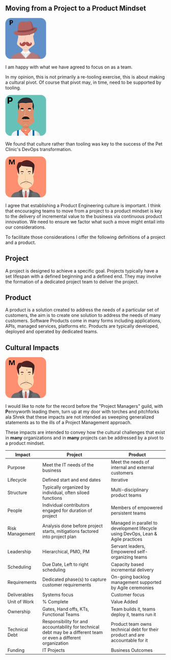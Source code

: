 ## Moving from a Project to a Product Mindset

![](assets/pennyworth.png)

I am happy with what we have agreed to focus on as a team.

In my opinion, this is not primarily a re-tooling exercise, this is about making a cultural pivot. Of course that pivot may, in time, need to be supported by tooling.

![](assets/paulo.png)

We found that culture rather than tooling was key to the success of the Pet Clinic's DevOps transformation.

![](assets/miyagi.png)

I agree that establishing a Product Engineering culture is important. I think that encouraging teams to move from a project to a product mindset is key to the delivery of incremental value to the business via continuous product innovation. We need to ensure we factor what such a move might entail into our considerations.

To facilitate those considerations I offer the following definitions of a project and a product.

## Project

A project is designed to achieve a specific goal. Projects typically have a set lifespan with a defined beginning and a defined end. They may involve the formation of a dedicated project team to deliver the project.

## Product

A product is a solution created to address the needs of a particular set of customers, the aim is to create one solution to address the needs of many customers. Software Products come in many forms including applications, APIs, managed services, platforms etc. Products are typically developed, deployed and operated by dedicated teams.

## Cultural Impacts

![](assets/miyagi.png)

I would like to note for the record before the "Project Managers" guild, with **P**ennyworth leading them, turn up at my door with torches and pitchforks ala Shrek that these impacts are not intended as sweeping generalized statements as to the ills of a Project Management approach.

These impacts are intended to convey how the cultural challenges that exist in **many** organizations and in **many** projects can be addressed by a pivot to a product mindset.

| **Impact**      | **Project**                                                                                    | **Product**                                                                       |
|-----------------|------------------------------------------------------------------------------------------------|-----------------------------------------------------------------------------------|
| Purpose         | Meet the IT needs of the business                                                              | Meet the needs of internal and external customers                                 |
| Lifecycle       | Defined start and end dates                                                                    | Iterative                                                                         |
| Structure       | Typically organized by individual, often siloed functions                                                       | Multi-disciplinary product teams                                                  |
| People          | Individual contributors engaged for duration of project                                        | Members of empowered persistent teams                                             |
| Risk Management | Analysis done before project starts, mitigations factored into project plan                    | Managed in parallel to development lifecycle using DevOps, Lean & Agile practices |
| Leadership      | Hierarchical, PMO, PM                                                                          | Servant leaders, Empowered self-organizing teams                                  |
| Scheduling      | Due Date, Left to right scheduling                                                             | Capacity based incremental delivery                                               |
| Requirements    | Dedicated phase(s) to capture customer requirements                                            | On-going backlog management supported by Agile ceremonies                         |
| Deliverables    | Systems focus                                                                                  | Customer focus                                                                    |
| Unit of Work    | % Complete                                                                                     | Value Added                                                                       |
| Ownership       | Gates, Hand offs, KTs, Functional Teams                                                        | Team builds it, teams deploy it, teams run it                                           |
| Technical Debt  | Responsibility for and accountability for technical debt may be a different team or even a different organization | Product team owns technical debt for their product and are accountable for it                               |
| Funding         | IT Projects                                                                                    | Business Outcomes                                                                 |
